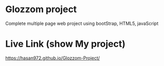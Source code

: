 # Glozzom project 
Complete multiple page web project using bootStrap, HTML5, javaScript
# Live Link (show My project)
 https://hasan972.github.io/Glozzom-Project/
 
